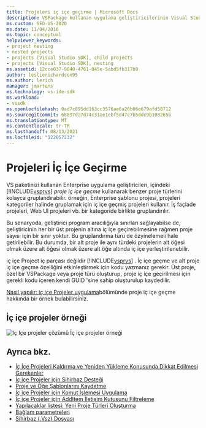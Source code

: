 ```yaml
---
title: Projeleri iç içe geçirme | Microsoft Docs
description: VSPackage kullanan uygulama geliştiricilerinin Visual Studio proje türlerini birlikte gruplamak için, iç içe geçme projeleri hakkında bilgi edinin.
ms.custom: SEO-VS-2020
ms.date: 11/04/2016
ms.topic: conceptual
helpviewer_keywords:
- project nesting
- nested projects
- projects [Visual Studio SDK], child projects
- projects [Visual Studio SDK], nesting
ms.assetid: 12cce037-9840-4761-845e-5abd5fb317b0
author: leslierichardson95
ms.author: lerich
manager: jmartens
ms.technology: vs-ide-sdk
ms.workload:
- vssdk
ms.openlocfilehash: 0ad7c895dd163cc3576ae6a26b06e679afd58712
ms.sourcegitcommit: 68897da7d74c31ae1ebf5d47c7b5ddc9b108265b
ms.translationtype: MT
ms.contentlocale: tr-TR
ms.lasthandoff: 08/13/2021
ms.locfileid: "122057232"
---
```

# <a name="nesting-projects"></a>Projeleri İç İçe Geçirme
VS paketinizi kullanan Enterprise uygulama geliştiricileri, içindeki [!INCLUDE[vsprvs](../../code-quality/includes/vsprvs_md.md)] *proje iç içe geçme* kullanarak benzer proje türlerini kolayca gruplandırabilir. örneğin, Enterprise şablonu projesi, projeleri kategoriler halinde gruplamak için iç içe geçmiş projeleri kullanır. İş façlade projeleri, Web UI projeleri vb. bir kategoride birlikte gruplandırılır.

 Bu senaryoda, geliştirici program aracılığıyla sınırları sağlayabilse de, geliştiricinin her bir üst projenin altına iç içe geçirebilmesine rağmen proje sayısı için bir sınır yoktur. Bu gruplandırma türü de özyinelemeli hale getirilebilir. Bu durumda, bir alt proje ile aynı türdeki projelerin alt öğesi olmak üzere alt öğesi olmak üzere alt öğe altında iç içe yerleştirilenebilir.

 iç içe Project iç parçası değildir [!INCLUDE[vsprvs](../../code-quality/includes/vsprvs_md.md)] . İç içe geçme ve alt proje iç içe geçme özelliğini etkinleştirmek için kodu yazmanız gerekir. Üst proje, özel bir VSPackage veya proje türü oluşturup, proje iç içe geçirilmesi için gerekli kodu içeren kendi GUID 'sine sahip oluşturulup kaydedilir.

 [Nasıl yapılır: iç içe Projeler uygulama](../../extensibility/internals/how-to-implement-nested-projects.md)bölümünde proje iç içe geçme hakkında bir örnek bulabilirsiniz.

## <a name="nested-projects-example"></a>İç içe projeler örneği
 ![Iç Içe projeler çözümü](../../extensibility/internals/media/vsnestedprojects.gif "vsNestedProjects") İç içe projeler örneği

## <a name="see-also"></a>Ayrıca bkz.
- [İç İçe Projeleri Kaldırma ve Yeniden Yükleme Konusunda Dikkat Edilmesi Gerekenler](../../extensibility/internals/considerations-for-unloading-and-reloading-nested-projects.md)
- [İç içe Projeler için Sihirbaz Desteği](../../extensibility/internals/wizard-support-for-nested-projects.md)
- [Proje ve Öğe Şablonlarını Kaydetme](../../extensibility/internals/registering-project-and-item-templates.md)
- [İç içe Projeler için Komut İşlemesi Uygulama](../../extensibility/internals/implementing-command-handling-for-nested-projects.md)
- [İç içe Projeler için AddItem İletişim Kutusunu Filtreleme](../../extensibility/internals/filtering-the-additem-dialog-box-for-nested-projects.md)
- [Yapılacaklar listesi: Yeni Proje Türleri Oluşturma](../../extensibility/internals/checklist-creating-new-project-types.md)
- [Bağlam parametreleri](../../extensibility/internals/context-parameters.md)
- [Sihirbaz (.Vsz) Dosyası](../../extensibility/internals/wizard-dot-vsz-file.md)
